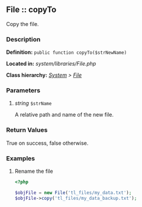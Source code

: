 
File :: copyTo
-------------------------------------------

Copy the file.


### Description ###

**Definition:** `public function copyTo($strNewName)`

**Located in:** *system/libraries/File.php*

**Class hierarchy:** *[System](../System.md) > [File](../File.md)*


### Parameters ###

1. *string* `$strName`

	A relative path and name of the new file.


### Return Values ###

True on success, false otherwise.


### Examples ###

1. Rename the file

	```php
	<?php

	$objFile = new File('tl_files/my_data.txt');
	$objFile->copy('tl_files/my_data_backup.txt');
	```


